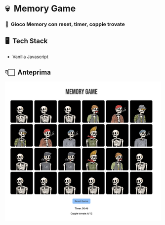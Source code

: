 # 💀 &nbsp;Memory Game
### 🔸 &nbsp;Gioco Memory con reset, timer, coppie trovate
## 🖥️ &nbsp;Tech Stack
### 
- Vanilla Javascript
## 👇🏻 &nbsp;Anteprima
![Anteprima Immagine](anteprima.png)
